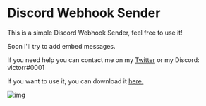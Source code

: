 # Discord Webhook Sender
This is a simple Discord Webhook Sender, feel free to use it!

Soon i'll try to add embed messages.

If you need help you can contact me on my [Twitter](https://twitter.com/notVictoor_) or my Discord: victorr#0001

If you want to use it, you can download it [here.](https://www.mediafire.com/file/ijzojdmohbtklrb/DiscordWebhookSender.rar/file)

![img](https://i.imgur.com/ncWzueT.png)
